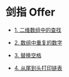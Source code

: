 # 剑指 Offer

- [1. 二维数组中的查找](./code/findNumIn2Array.md)
- [2. 数组中重复的数字 ](./code/findRepeatNumber.md)
- [3. 替换空格 ](./code/replaceSpace.md)

- [4. 从尾到头打印链表 ](./code/reversePrint.md)